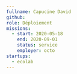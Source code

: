 ```yaml
---
fullname: Capucine David
github: 
role: Déploiement
missions:
  - start: 2020-05-18
    end: 2020-09-01
    status: service
    employer: octo
startups:
  - ecolab
---
```

